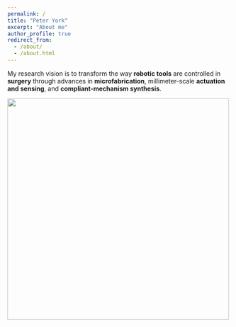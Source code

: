 ```yaml
---
permalink: /
title: "Peter York"
excerpt: "About me"
author_profile: true
redirect_from:
  - /about/
  - /about.html
---
```


My research vision is to transform the way **robotic tools** are controlled in **surgery** through advances in **microfabrication**, millimeter-scale **actuation and sensing**, and **compliant-mechanism synthesis**.

<img src="http://peter-york.github.io/images/Cartoon.PNG" width="500">

